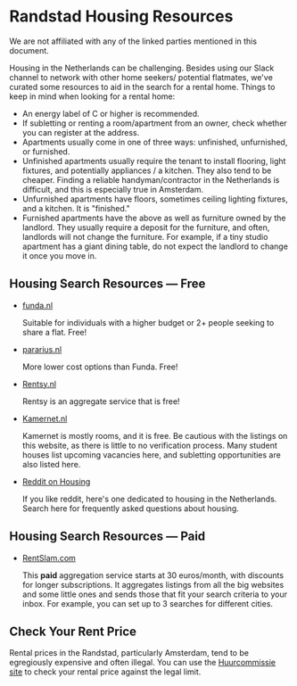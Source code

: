 # Randstad Housing Resources
We are not affiliated with any of the linked parties mentioned in this document.


Housing in the Netherlands can be challenging. Besides using our Slack channel to network with other home seekers/ potential flatmates, we've curated some resources to aid in the search for a rental home. Things to keep in mind when looking for a rental home:

- An energy label of C or higher is recommended.
- If subletting or renting a room/apartment from an owner, check whether you can register at the address.
- Apartments usually come in one of three ways: unfinished, unfurnished, or furnished.
- Unfinished apartments usually require the tenant to install flooring, light fixtures, and potentially appliances / a kitchen. They also tend to be cheaper. Finding a reliable handyman/contractor in the Netherlands is difficult, and this is especially true in Amsterdam.
- Unfurnished apartments have floors, sometimes ceiling lighting fixtures, and a kitchen. It is "finished."
- Furnished apartments have the above as well as furniture owned by the landlord. They usually require a deposit for the furniture, and often, landlords will not change the furniture. For example, if a tiny studio apartment has a giant dining table, do not expect the landlord to change it once you move in.

## Housing Search Resources — Free

- [funda.nl](https://www.funda.nl)

  Suitable for individuals with a higher budget or 2+ people seeking to share a flat. Free!

- [pararius.nl](https://www.pararius.nl)

  More lower cost options than Funda. Free!

- [Rentsy.nl](https://rentsy.nl/huurwoningen)

  Rentsy is an aggregate service that is free!

- [Kamernet.nl](https://kamernet.nl/en)

  Kamernet is mostly rooms, and it is free. Be cautious with the listings on this website, as there is little to no verification process. Many student houses list upcoming vacancies here, and subletting opportunities are also listed here.

- [Reddit on Housing](https://www.shesharp.co/new-in-tech-scholarship)

  If you like reddit, here's one dedicated to housing in the Netherlands. Search here for frequently asked questions about housing.

## Housing Search Resources — Paid

- [RentSlam.com](https://rentslam.com/)

  This **paid** aggregation service starts at 30 euros/month, with discounts for longer subscriptions. It aggregates listings from all the big websites and some little ones and sends those that fit your search criteria to your inbox. For example, you can set up to 3 searches for different cities.

## Check Your Rent Price

Rental prices in the Randstad, particularly Amsterdam, tend to be egregiously expensive and often illegal. You can use the [Huurcommissie site](https://checkjeprijs.huurcommissie.nl/en/onderwerpen/huurprijs-en-punten/nieuwe-huurprijscheck/rent-check-independent-living-space) to check your rental price against the legal limit.
